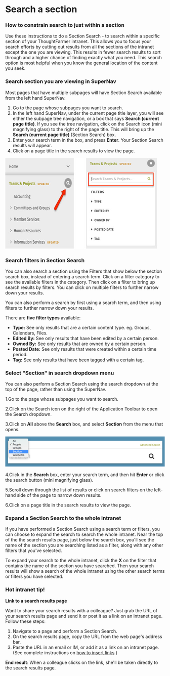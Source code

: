 # Search a section



### How to constrain search to just within a section

Use these instructions to do a Section Search - to search within a specific section of your ThoughtFarmer intranet. This allows you to focus your search efforts by cutting out results from all the sections of the intranet except the one you are viewing. This results in fewer search results to sort through and a higher chance of finding exactly what you need. This search option is most helpful when you know the general location of the content you seek.

### Search section you are viewing in SuperNav

Most pages that have multiple subpages will have Section Search available from the left hand SuperNav.

1. Go to the page whose subpages you want to search.
2. In the left hand SuperNav, under the current page title layer, you will see either the subpage tree navigation, or a box that says **Search \(current page title\)**. If you see the tree navigation, click on the Search icon \(mini magnifying glass\) to the right of the page title. This will bring up the **Search \(current page title\)** \(Section Search\) box.
3. Enter your search term in the box, and press **Enter**. Your Section Search results will appear.
4. Click on a page title in the search results to view the page.

![](../../.gitbook/assets/1%20%2845%29.jpg)



### Search filters in Section Search

You can also search a section using the Filters that show below the section search box, instead of entering a search term. Click on a filter category to see the available filters in the category. Then click on a filter to bring up search results by filters. You can click on multiple filters to further narrow down your results.  
  
You can also perform a search by first using a search term, and then using filters to further narrow down your results.  
  
There are **five filter types** available: 

* **Type:** See only results that are a certain content type. eg. Groups, Calendars, Files.
* **Edited By:** See only results that have been edited by a certain person.
* **Owned By:** See only results that are owned by a certain person.
* **Posted Date:** See only results that were created within a certain time period.
* **Tag:** See only results that have been tagged with a certain tag.

### Select "Section" in search dropdown menu

You can also perform a Section Search using the search dropdown at the top of the page, rather than using the SuperNav.

1.Go to the page whose subpages you want to search.

2.Click on the Search icon on the right of the Application Toolbar to open the Search dropdown. 

3.Click on **All** above the **Search** box, and select **Section** from the menu that opens.

![](../../.gitbook/assets/2%20%2819%29.png)



4.Click in the **Search** box, enter your search term, and then hit **Enter** or click the search button \(mini magnifying glass\).

5.Scroll down through the list of results or click on search filters on the left-hand side of the page to narrow down results.

6.Click on a page title in the search results to view the page.

### Expand a Section Search to the whole intranet

If you have performed a Section Search using a search term or filters, you can choose to expand the search to search the whole intranet. Near the top of the the search results page, just below the search box, you'll see the name of the section you are searching listed as a filter, along with any other filters that you've selected.  
  
To expand your search to the whole intranet, click the **X** on the filter that contains the name of the section you have searched. Then your search results will show a search of the whole intranet using the other search terms or filters you have selected.  
 

### Hot intranet tip!

**Link to a search results page**

Want to share your search results with a colleague? Just grab the URL of your search results page and send it or post it as a link on an intranet page. Follow these steps:

1. Navigate to a page and perform a Section Search.
2. On the search results page, copy the URL from the web page's address bar.
3. Paste the URL in an email or IM, or add it as a link on an intranet page. \(See complete instructions on [how to insert links](../edit-page-contents/insert-links/).\)

**End result**: When a colleague clicks on the link, she'll be taken directly to the search results page.

